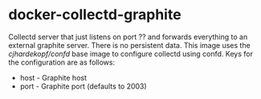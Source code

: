 docker-collectd-graphite
========================

Collectd server that just listens on port ?? and forwards everything to an external graphite server. There is no persistent data. This image uses the *cjhardekopf/confd* base image to configure collectd using confd. Keys for the configuration are as follows:
* host - Graphite host
* port - Graphite port (defaults to 2003)

